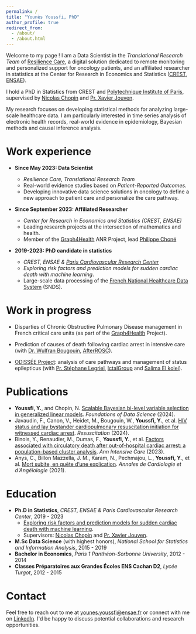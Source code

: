 ```yaml
---
permalink: /
title: "Younès Youssfi, PhD"
author_profile: true
redirect_from: 
  - /about/
  - /about.html
---
```


Welcome to my page ! I am a Data Scientist in the *Translational Research Team* of [Resilience Care](https://www.resilience.care), a digital solution dedicated to remote monitoring and personalized support for oncology patients, and an affiliated researcher in statistics at the Center for Research in Economics and Statistics ([CREST](https://crest.science/), [ENSAE](https://www.ensae.fr/en)).

I hold a PhD in Statistics from CREST and [Polytechnique Institute of Paris](https://www.ip-paris.fr/en), supervised by [Nicolas Chopin](https://nchopin.github.io/) and [Pr. Xavier Jouven](https://parcc.inserm.fr/index.php/04-cv-xavier-jouven/).

My research focuses on developing statistical methods for analyzing large-scale healthcare data. I am particularly interested in time series analysis of electronic health records, real-world evidence in epidemiology, Bayesian methods and causal inference analysis.

Work experience
======
* **Since May 2023: Data Scientist**
  * *Resilience Care, Translational Research Team*
  * Real-world evidence studies based on *Patient-Reported Outcomes*.
  * Developing innovative data science solutions in oncology to define a new approach to patient care and personalize the care pathway.
  
* **Since September 2023: Affiliated Researcher**  
  * *Center for Research in Economics and Statistics (CREST, ENSAE)*
  * Leading research projects at the intersection of mathematics and health.
  * Member of the [Graph4Health](https://guillaume-lecue.faculty.essec.edu/graph4health) ANR Project, lead [Philippe Choné](https://faculty.crest.fr/pchone/)

* **2019-2023: PhD candidate in statistics**
  * *CREST, ENSAE & [Paris Cardiovascular Research Center](https://parcc.inserm.fr/)*
  * *Exploring risk factors and prediction models for sudden cardiac death with machine learning*.
  * Large-scale data processing of the [French National Healthcare Data System](https://www.health-data-hub.fr/snds) (SNDS).

Work in progress
======
* Disparties of Chronic Obstructive Pulmonary Disease management in French critical care units (as part of the [Graph4Health](https://guillaume-lecue.faculty.essec.edu/graph4health) Project).
    
* Prediction of causes of death following cardiac arrest in intensive care (with [Dr. Wulfran Bougouin](https://pubmed.ncbi.nlm.nih.gov/?term=Bougouin+W&sort=date), [AfterROSC](https://afterrosc.org/)).

* [ODISSÉE Project](https://health-data-hub.fr/projets/odissee): analysis of care pathways and management of status epilepticus (with [Pr. Stéphane Legriel](https://scholar.google.fr/citations?user=3n6afrkAAAAJ&hl=fr), [IctalGroup](https://ictalgroup.org/) and [Salima El kolei](https://sites.google.com/site/selkolei/)).

Publications
======
- **Youssfi, Y.**, and Chopin, N. [Scalable Bayesian bi-level variable selection in generalized linear models](https://www.aimsciences.org/article/doi/10.3934/fods.2024010). *Foundations of Data Science* (2024).
- Javaudin, F., Canon, V., Heidet, M., Bougouin, W., **Youssfi, Y.**, et al. [HIV status and lay bystander cardiopulmonary resuscitation initiation for witnessed cardiac arrest](https://www.resuscitationjournal.com/article/S0300-9572(24)00162-X/fulltext). *Resuscitation* (2024).
- Binois, Y., Renaudier, M., Dumas, F., **Youssfi, Y.**, et al. [Factors associated with circulatory death after out-of-hospital cardiac arrest: a population-based cluster analysis](https://annalsofintensivecare.springeropen.com/articles/10.1186/s13613-023-01143-8). *Ann Intensive Care* (2023).
- Anys, C., Billon Mazzella, J. M., Karam, N., Pechmajou, L., **Youssfi, Y.**, et al. [Mort subite, en quête d’une explication](https://www.em-consulte.com/article/1447689/article/mort-subite-en-quete-d-une-explication). *Annales de Cardiologie et d'Angéiologie* (2021).

Education
======
* **Ph.D in Statistics**,  *CREST, ENSAE & Paris Cardiovascular Research Center*, 2019 - 2023
  * [Exploring risk factors and prediction models for sudden cardiac death with machine learning](https://theses.hal.science/tel-04231416v1/file/122248_YOUSSFI_2023_archivage.pdf).
  * Supervisors: [Nicolas Chopin](https://nchopin.github.io/) and [Pr. Xavier Jouven](https://parcc.inserm.fr/index.php/04-cv-xavier-jouven/).
* **M.Sc Data Science** (with highest honors),  *National School for Statistics and Information Analysis*, 2015 - 2019
* **Bachelor in Economics**,  *Paris 1 Panthéon-Sorbonne University*, 2012 - 2014
* **Classes Préparatoires aux Grandes Écoles ENS Cachan D2**, *Lycée Turgot*, 2012 - 2015

Contact
======
Feel free to reach out to me at [younes.youssfi@ensae.fr](mailto:younes.youssfi@ensae.fr) or connect with me on [LinkedIn](https://www.linkedin.com/in/younes-youssfi/). I'd be happy to discuss potential collaborations and research opportunities.
